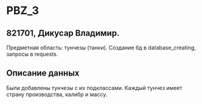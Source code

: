 # PBZ_3
## 821701, Дикусар Владимир.
Предметная область: тунчезы (танки).
Создание бд в database_creating, запросы в requests.

## Описание данных
Были добавлены тунчезы с их подклассами. Каждый тунчез имеет страну производства, калибр и массу.
